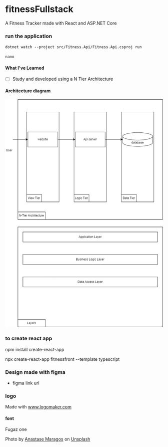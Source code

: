 # fitnessFullstack

A Fitness Tracker made with React and ASP.NET Core

### run the application

```
dotnet watch --project src/Fitness.Api/Fitness.Api.csproj run
```
<code>nano</code>

#### What I've Learned

- [ ] Study and developed using a N Tier Architecture

#### Architecture diagram
![alt text](arch.drawio.png)

### to create react app

npm install create-react-app

npx create-react-app fitnessfront --template typescript

### Design made with figma
- figma link url

### logo
Made with www.logomaker.com
#### font
Fugaz one

Photo by [Anastase Maragos](https://unsplash.com/@visualsbyroyalz?utm_content=creditCopyText&utm_medium=referral&utm_source=unsplash) on [Unsplash](https://unsplash.com/photos/topless-man-in-black-shorts-sitting-on-black-and-silver-barbell-9dzWZQWZMdE?utm_content=creditCopyText&utm_medium=referral&utm_source=unsplash)